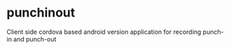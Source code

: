 # punchinout
Client side cordova based android version application for recording punch-in and punch-out

